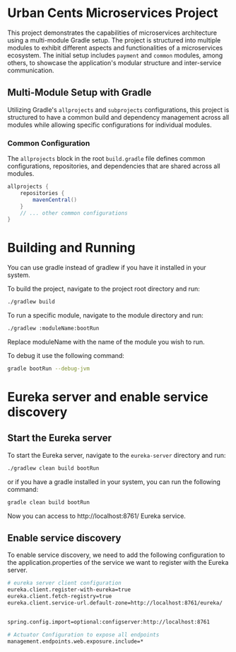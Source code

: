 # Urban Cents Microservices Project

This project demonstrates the capabilities of microservices architecture using a multi-module Gradle setup. The project is structured into multiple modules to exhibit different aspects and functionalities of a microservices ecosystem. The initial setup includes `payment` and `common` modules, among others, to showcase the application's modular structure and inter-service communication.

## Multi-Module Setup with Gradle

Utilizing Gradle's `allprojects` and `subprojects` configurations, this project is structured to have a common build and dependency management across all modules while allowing specific configurations for individual modules.

### Common Configuration

The `allprojects` block in the root `build.gradle` file defines common configurations, repositories, and dependencies that are shared across all modules.

```gradle
allprojects {
    repositories {
        mavenCentral()
    }
    // ... other common configurations
}
```

# Building and Running
You can use gradle instead of gradlew if you have it installed in your system.

To build the project, navigate to the project root directory and run:

```bash
./gradlew build
```
To run a specific module, navigate to the module directory and run:

```bash
./gradlew :moduleName:bootRun
```
Replace moduleName with the name of the module you wish to run.

To debug it use the following command:

```bash
gradle bootRun --debug-jvm
```

# Eureka server and enable service discovery 

## Start the Eureka server

To start the Eureka server, navigate to the `eureka-server` directory and run:

```bash
./gradlew clean build bootRun
```
or if you have a gradle installed in your system, you can run the following command:

```bash
gradle clean build bootRun
```

Now you can access to http://localhost:8761/ Eureka service.

## Enable service discovery

To enable service discovery, we need to add the following configuration to the application.properties of the service we want to register with the Eureka server.

```bash
# eureka server client configuration
eureka.client.register-with-eureka=true
eureka.client.fetch-registry=true
eureka.client.service-url.default-zone=http://localhost:8761/eureka/


spring.config.import=optional:configserver:http://localhost:8761

# Actuator Configuration to expose all endpoints
management.endpoints.web.exposure.include=*
```
